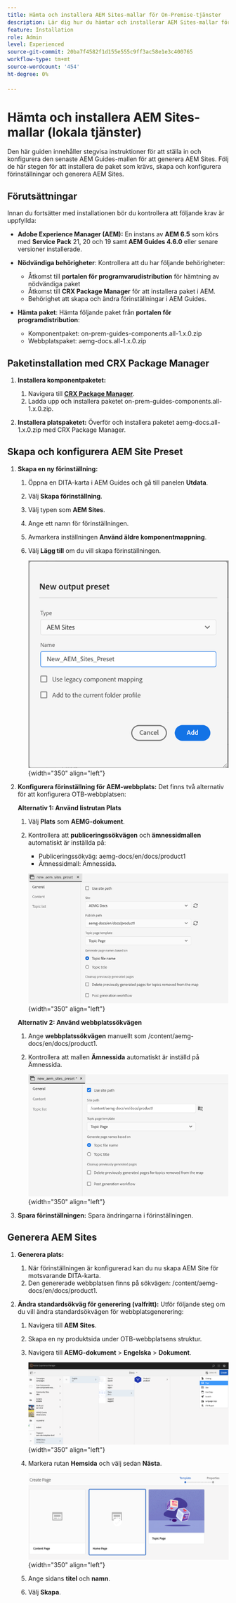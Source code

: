 ```yaml
---
title: Hämta och installera AEM Sites-mallar för On-Premise-tjänster
description: Lär dig hur du hämtar och installerar AEM Sites-mallar för på Prem Services
feature: Installation
role: Admin
level: Experienced
source-git-commit: 20ba7f4582f1d155e555c9ff3ac58e1e3c400765
workflow-type: tm+mt
source-wordcount: '454'
ht-degree: 0%

---
```


# Hämta och installera AEM Sites-mallar (lokala tjänster)

Den här guiden innehåller stegvisa instruktioner för att ställa in och konfigurera den senaste AEM Guides-mallen för att generera AEM Sites. Följ de här stegen för att installera de paket som krävs, skapa och konfigurera förinställningar och generera AEM Sites.

## Förutsättningar

Innan du fortsätter med installationen bör du kontrollera att följande krav är uppfyllda:

- **Adobe Experience Manager (AEM):** En instans av **AEM 6.5** som körs med **Service Pack** 21, 20 och 19 samt **AEM Guides 4.6.0** eller senare versioner installerade.

- **Nödvändiga behörigheter**: Kontrollera att du har följande behörigheter:

   - Åtkomst till **portalen för programvarudistribution** för hämtning av nödvändiga paket
   - Åtkomst till **CRX Package Manager** för att installera paket i AEM.
   - Behörighet att skapa och ändra förinställningar i AEM Guides.

- **Hämta paket**: Hämta följande paket från **portalen för programdistribution**:

   - Komponentpaket: on-prem-guides-components.all-1.x.0.zip
   - Webbplatspaket: aemg-docs.all-1.x.0.zip

## Paketinstallation med CRX Package Manager

1. **Installera komponentpaketet:**
   1. Navigera till [**CRX Package Manager**](http://&lt;your-aem-instance>/crx/packmgr).
   2. Ladda upp och installera paketet on-prem-guides-components.all-1.x.0.zip.

2. **Installera platspaketet:** Överför och installera paketet aemg-docs.all-1.x.0.zip med CRX Package Manager.


## Skapa och konfigurera AEM Site Preset

1. **Skapa en ny förinställning:**
   1. Öppna en DITA-karta i AEM Guides och gå till panelen **Utdata**.
   2. Välj **Skapa förinställning**.
   3. Välj typen som **AEM Sites**.
   4. Ange ett namn för förinställningen.
   5. Avmarkera inställningen **Använd äldre komponentmappning**.
   6. Välj **Lägg till** om du vill skapa förinställningen.

      ![Dialogrutan Ny förinställning för utdata](/help/product-guide/knowledge-base/kb-articles/assets/publishing/new-output-preset.png){width="350" align="left"}


2. **Konfigurera förinställning för AEM-webbplats:** Det finns två alternativ för att konfigurera OTB-webbplatsen:

   **Alternativ 1: Använd listrutan Plats**

   1. Välj **Plats** som **AEMG-dokument**.
   2. Kontrollera att **publiceringssökvägen** och **ämnessidmallen** automatiskt är inställda på:
      - Publiceringssökväg: aemg-docs/en/docs/product1
      - Ämnessidmall: Ämnessida.

      ![Använd listrutan Plats](/help/product-guide/knowledge-base/kb-articles/assets/publishing/use-site-dropdown.png){width="350" align="left"}

   **Alternativ 2: Använd webbplatssökvägen**

   1. Ange **webbplatssökvägen** manuellt som /content/aemg-docs/en/docs/product1.
   2. Kontrollera att mallen **Ämnessida** automatiskt är inställd på Ämnessida.

      ![Använd webbplatssökväg](/help/product-guide/knowledge-base/kb-articles/assets/publishing/use-site-path.png){width="350" align="left"}

3. **Spara förinställningen:** Spara ändringarna i förinställningen.

## Generera AEM Sites

1. **Generera plats:**
   1. När förinställningen är konfigurerad kan du nu skapa AEM Site för motsvarande DITA-karta.
   2. Den genererade webbplatsen finns på sökvägen: /content/aemg-docs/en/docs/product1.
2. **Ändra standardsökväg för generering (valfritt):** Utför följande steg om du vill ändra standardsökvägen för webbplatsgenerering:

   1. Navigera till **AEM Sites**.
   2. Skapa en ny produktsida under OTB-webbplatsens struktur.
   3. Navigera till **AEMG-dokument** > **Engelska** > **Dokument**.

      ![Skapa sida i AEM platsstruktur &#x200B;](/help/product-guide/knowledge-base/kb-articles/assets/publishing/create-new-page.png){width="350" align="left"}

   4. Markera rutan **Hemsida** och välj sedan **Nästa**.

      ![Välj startsidesruta](/help/product-guide/knowledge-base/kb-articles/assets/publishing/home-page-tile.png){width="350" align="left"}

   5. Ange sidans **titel** och **namn**.
   6. Välj **Skapa**.

